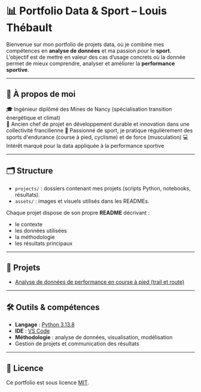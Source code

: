 # 📊 Portfolio Data & Sport – Louis Thébault

Bienvenue sur mon portfolio de projets data, où je combine mes compétences en **analyse de données** et ma passion pour le **sport**.  
L’objectif est de mettre en valeur des cas d’usage concrets où la donnée permet de mieux comprendre, analyser et améliorer la **performance sportive**.

---

## 👤 À propos de moi
🎓 Ingénieur diplômé des Mines de Nancy (spécialisation transition énergétique et climat)  
📌 Ancien chef de projet en développement durable et innovation dans une collectivité francilienne
🏃 Passionné de sport, je pratique régulièrement des sports d'endurance (course à pied, cyclisme) et de force (musculation)
💻 Intérêt marqué pour la data appliquée à la performance sportive

---

## 🗂 Structure
- `projects/` : dossiers contenant mes projets (scripts Python, notebooks, résultats).
- `assets/` : images et visuels utilisés dans les READMEs.

Chaque projet dispose de son propre **README** décrivant :
- le contexte
- les données utilisées
- la méthodologie
- les résultats principaux

---

## 📌 Projets
- [Analyse de données de performance en course à pied (trail et route)](projects\performance_trail_data\README.md)

---

## 🛠️ Outils & compétences
- **Langage** : [Python 3.13.8](https://www.python.org/downloads/release/python-3138/)
- **IDE** : [VS Code](https://code.visualstudio.com/)
- **Méthodologie** : analyse de données, visualisation, modélisation  
- Gestion de projets et communication des résultats

---

## 📄 Licence
Ce portfolio est sous licence [MIT](LICENSE).
